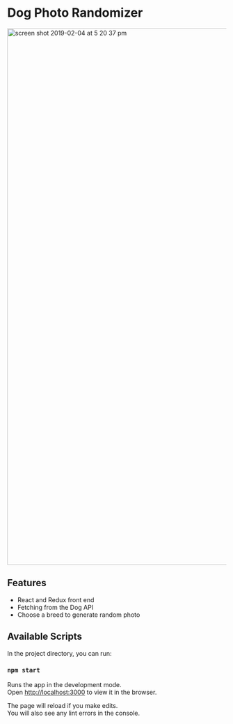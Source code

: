 # Dog Photo Randomizer

<img width="1233" alt="screen shot 2019-02-04 at 5 20 37 pm" src="https://user-images.githubusercontent.com/38592156/52241451-b7341400-28a1-11e9-8924-311c2ab824a1.png">

## Features 

- React and Redux front end 
- Fetching from the Dog API
- Choose a breed to generate random photo

## Available Scripts

In the project directory, you can run:

### `npm start`

Runs the app in the development mode.<br>
Open [http://localhost:3000](http://localhost:3000) to view it in the browser.

The page will reload if you make edits.<br>
You will also see any lint errors in the console.
